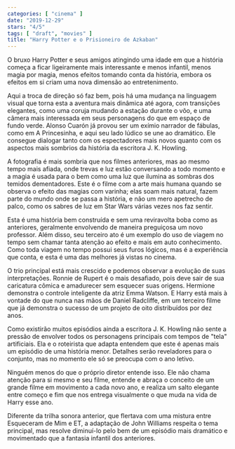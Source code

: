 ```yaml
---
categories: [ "cinema" ]
date: "2019-12-29"
stars: "4/5"
tags: [ "draft", "movies" ]
title: "Harry Potter e o Prisioneiro de Azkaban"
---
```

O bruxo Harry Potter e seus amigos atingindo uma idade em que a história
começa a ficar ligeiramente mais interessante e menos infantil, menos
magia por magia, menos efeitos tomando conta da história, embora os
efeitos em si criam uma nova dimensão ao entretenimento.

Aqui a troca de direção só faz bem, pois há uma mudança na
linguagem visual que torna esta a aventura mais dinâmica até agora,
com transições elegantes, como uma coruja mudando a estação durante
o vôo, e uma câmera mais interessada em seus personagens do que
em espaço de fundo verde. Alonso Cuarón já provou ser um exímio
narrador de fábulas, como em A Princesinha, e aqui seu lado lúdico se
une ao dramático. Ele consegue dialogar tanto com os espectadores mais
novos quanto com os aspectos mais sombrios da história da escritora
J. K. Howling.

A fotografia é mais sombria que nos filmes anteriores, mas ao mesmo
tempo mais afiada, onde trevas e luz estão conversando a todo momento
e a magia é usada para o bem como uma luz que ilumina as sombras dos
temidos dementadores. Este é o filme com a arte mais humana quando se
observa o efeito das magias com varinha; elas soam mais natural, fazem
parte do mundo onde se passa a história, e não um mero apetrecho de
palco, como os sabres de luz em Star Wars várias vezes nos faz sentir.

Esta é uma história bem construída e sem uma reviravolta boba
como as anteriores, geralmente envolvendo de maneira preguiçosa um
novo professor. Além disso, seu terceiro ato é um exemplo do uso de
viagem no tempo sem chamar tanta atenção ao efeito e mais em auto
conhecimento. Como toda viagem no tempo possui seus furos lógicos,
mas é a experiência que conta, e esta é uma das melhores já vistas
no cinema.

O trio principal está mais crescido e podemos observar a evolução
de suas interpretações. Ronnie de Rupert é o mais desafiado, pois
deve sair de sua caricatura cômica e amadurecer sem esquecer suas
origens. Hermione demonstra o controle inteligente da atriz Emma Watson. E
Harry está mais à vontade do que nunca nas mãos de Daniel Radcliffe,
em um terceiro filme que já demonstra o sucesso de um projeto de oito
distribuídos por dez anos.

Como existirão muitos episódios ainda a escritora J. K. Howling não
sente a pressão de envolver todos os personagens principais com tempos
de "tela" artificiais. Ela e o roteirista que adapta entendem que este
é apenas mais um episódio de uma história menor. Detalhes serão
reveladores para o conjunto, mas no momento ele só se preocupa com o
ano letivo.

Ninguém menos do que o próprio diretor entende isso. Ele não chama
atenção para si mesmo e seu filme, entende e abraça o conceito de um
grande filme em movimento a cada novo ano, e realiza um salto elegante
entre começo e fim que nos entrega visualmente o que muda na vida de
Harry esse ano.

Diferente da trilha sonora anterior, que flertava com uma mistura
entre Esqueceram de Mim e ET, a adaptação de John Williams respeita
o tema principal, mas resolve diminuí-lo pelo bem de um episódio mais
dramático e movimentado que a fantasia infantil dos anteriores.
